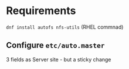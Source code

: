 # Requirements
`dnf install autofs nfs-utils` (RHEL commnad)

## Configure `etc/auto.master`
3 fields as Server site - but a sticky change
